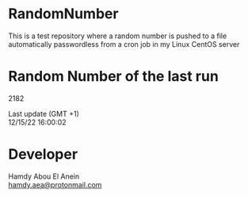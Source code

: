# RandomNumber    
This is a test repository where a random number is pushed to a file automatically passwordless from a cron job in my Linux CentOS server    
# Random Number of the last run   
2182
      
Last update (GMT +1)    
12/15/22 16:00:02
# Developer    
Hamdy Abou El Anein   
hamdy.aea@protonmail.com
